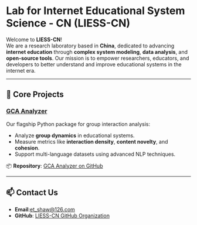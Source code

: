 # Lab for Internet Educational System Science - CN (LIESS-CN)

Welcome to **LIESS-CN**!  
We are a research laboratory based in **China**, dedicated to advancing **internet education** through **complex system modeling**, **data analysis**, and **open-source tools**. Our mission is to empower researchers, educators, and developers to better understand and improve educational systems in the internet era.

---

## 🚀 **Core Projects**
### **[GCA Analyzer](https://gca-analyzer.readthedocs.io/)**
Our flagship Python package for group interaction analysis:
- Analyze **group dynamics** in educational systems.
- Measure metrics like **interaction density**, **content novelty**, and **cohesion**.
- Support multi-language datasets using advanced NLP techniques.

📦 **Repository**: [GCA Analyzer on GitHub](https://github.com/etShaw-zh/gca_analyzer)

---

## 📫 **Contact Us**
- **Email**:et_shaw@126.com  
- **GitHub**: [LIESS-CN GitHub Organization](https://github.com/LIESS-CN)

